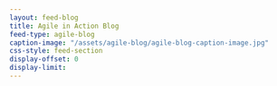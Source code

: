 ```yaml
---
layout: feed-blog
title: Agile in Action Blog
feed-type: agile-blog
caption-image: "/assets/agile-blog/agile-blog-caption-image.jpg"
css-style: feed-section
display-offset: 0
display-limit: 
---
```

<!-- caption image is the default icon to display next to a post and must be a square. -->

